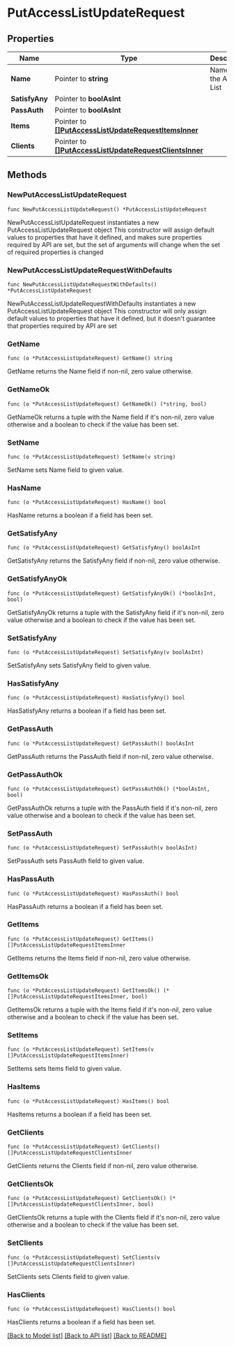 # PutAccessListUpdateRequest

## Properties

Name | Type | Description | Notes
------------ | ------------- | ------------- | -------------
**Name** | Pointer to **string** | Name of the Access List | [optional] 
**SatisfyAny** | Pointer to **boolAsInt** |  | [optional] 
**PassAuth** | Pointer to **boolAsInt** |  | [optional] 
**Items** | Pointer to [**[]PutAccessListUpdateRequestItemsInner**](PutAccessListUpdateRequestItemsInner.md) |  | [optional] 
**Clients** | Pointer to [**[]PutAccessListUpdateRequestClientsInner**](PutAccessListUpdateRequestClientsInner.md) |  | [optional] 

## Methods

### NewPutAccessListUpdateRequest

`func NewPutAccessListUpdateRequest() *PutAccessListUpdateRequest`

NewPutAccessListUpdateRequest instantiates a new PutAccessListUpdateRequest object
This constructor will assign default values to properties that have it defined,
and makes sure properties required by API are set, but the set of arguments
will change when the set of required properties is changed

### NewPutAccessListUpdateRequestWithDefaults

`func NewPutAccessListUpdateRequestWithDefaults() *PutAccessListUpdateRequest`

NewPutAccessListUpdateRequestWithDefaults instantiates a new PutAccessListUpdateRequest object
This constructor will only assign default values to properties that have it defined,
but it doesn't guarantee that properties required by API are set

### GetName

`func (o *PutAccessListUpdateRequest) GetName() string`

GetName returns the Name field if non-nil, zero value otherwise.

### GetNameOk

`func (o *PutAccessListUpdateRequest) GetNameOk() (*string, bool)`

GetNameOk returns a tuple with the Name field if it's non-nil, zero value otherwise
and a boolean to check if the value has been set.

### SetName

`func (o *PutAccessListUpdateRequest) SetName(v string)`

SetName sets Name field to given value.

### HasName

`func (o *PutAccessListUpdateRequest) HasName() bool`

HasName returns a boolean if a field has been set.

### GetSatisfyAny

`func (o *PutAccessListUpdateRequest) GetSatisfyAny() boolAsInt`

GetSatisfyAny returns the SatisfyAny field if non-nil, zero value otherwise.

### GetSatisfyAnyOk

`func (o *PutAccessListUpdateRequest) GetSatisfyAnyOk() (*boolAsInt, bool)`

GetSatisfyAnyOk returns a tuple with the SatisfyAny field if it's non-nil, zero value otherwise
and a boolean to check if the value has been set.

### SetSatisfyAny

`func (o *PutAccessListUpdateRequest) SetSatisfyAny(v boolAsInt)`

SetSatisfyAny sets SatisfyAny field to given value.

### HasSatisfyAny

`func (o *PutAccessListUpdateRequest) HasSatisfyAny() bool`

HasSatisfyAny returns a boolean if a field has been set.

### GetPassAuth

`func (o *PutAccessListUpdateRequest) GetPassAuth() boolAsInt`

GetPassAuth returns the PassAuth field if non-nil, zero value otherwise.

### GetPassAuthOk

`func (o *PutAccessListUpdateRequest) GetPassAuthOk() (*boolAsInt, bool)`

GetPassAuthOk returns a tuple with the PassAuth field if it's non-nil, zero value otherwise
and a boolean to check if the value has been set.

### SetPassAuth

`func (o *PutAccessListUpdateRequest) SetPassAuth(v boolAsInt)`

SetPassAuth sets PassAuth field to given value.

### HasPassAuth

`func (o *PutAccessListUpdateRequest) HasPassAuth() bool`

HasPassAuth returns a boolean if a field has been set.

### GetItems

`func (o *PutAccessListUpdateRequest) GetItems() []PutAccessListUpdateRequestItemsInner`

GetItems returns the Items field if non-nil, zero value otherwise.

### GetItemsOk

`func (o *PutAccessListUpdateRequest) GetItemsOk() (*[]PutAccessListUpdateRequestItemsInner, bool)`

GetItemsOk returns a tuple with the Items field if it's non-nil, zero value otherwise
and a boolean to check if the value has been set.

### SetItems

`func (o *PutAccessListUpdateRequest) SetItems(v []PutAccessListUpdateRequestItemsInner)`

SetItems sets Items field to given value.

### HasItems

`func (o *PutAccessListUpdateRequest) HasItems() bool`

HasItems returns a boolean if a field has been set.

### GetClients

`func (o *PutAccessListUpdateRequest) GetClients() []PutAccessListUpdateRequestClientsInner`

GetClients returns the Clients field if non-nil, zero value otherwise.

### GetClientsOk

`func (o *PutAccessListUpdateRequest) GetClientsOk() (*[]PutAccessListUpdateRequestClientsInner, bool)`

GetClientsOk returns a tuple with the Clients field if it's non-nil, zero value otherwise
and a boolean to check if the value has been set.

### SetClients

`func (o *PutAccessListUpdateRequest) SetClients(v []PutAccessListUpdateRequestClientsInner)`

SetClients sets Clients field to given value.

### HasClients

`func (o *PutAccessListUpdateRequest) HasClients() bool`

HasClients returns a boolean if a field has been set.


[[Back to Model list]](../README.md#documentation-for-models) [[Back to API list]](../README.md#documentation-for-api-endpoints) [[Back to README]](../README.md)


